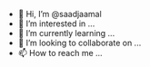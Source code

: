 - 👋 Hi, I’m @saadjaamal
- 👀 I’m interested in ...
- 🌱 I’m currently learning ...
- 💞️ I’m looking to collaborate on ...
- 📫 How to reach me ...

<!---
saadjaamal/saadjaamal is a ✨ special ✨ repository because its `README.md` (this file) appears on your GitHub profile.
You can click the Preview link to take a look at your changes.
--->
